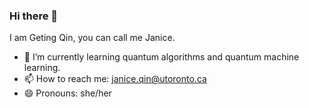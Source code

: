 ### Hi there 👋
I am Geting Qin, you can call me Janice.
- 🌱 I’m currently learning quantum algorithms and quantum machine learning.
- 📫 How to reach me: janice.qin@utoronto.ca
- 😄 Pronouns: she/her
